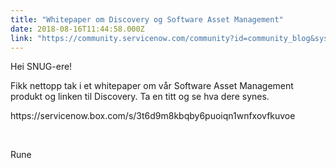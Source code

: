 ```yaml
---
title: "Whitepaper om Discovery og Software Asset Management"
date: 2018-08-16T11:44:58.000Z
link: "https://community.servicenow.com/community?id=community_blog&sys_id=8cd62e08db442b4023f4a345ca96198e"
---
```

<p>Hei SNUG-ere!</p>
<p>Fikk nettopp tak i et whitepaper om vår Software Asset Management produkt og linken til Discovery. Ta en titt og se hva dere synes.</p>
<p>https://servicenow.box.com/s/3t6d9m8kbqby6puoiqn1wnfxovfkuvoe</p>
<p> </p>
<p>Rune</p>